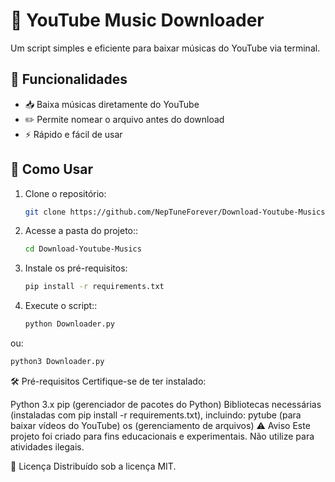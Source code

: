 # 🎵 YouTube Music Downloader  

Um script simples e eficiente para baixar músicas do YouTube via terminal.  

## 🚀 Funcionalidades  
- 📥 Baixa músicas diretamente do YouTube  
- ✏️ Permite nomear o arquivo antes do download  
- ⚡ Rápido e fácil de usar  

## 📌 Como Usar  
1. Clone o repositório:  
   ```bash
   git clone https://github.com/NepTuneForever/Download-Youtube-Musics
2. Acesse a pasta do projeto::  
   ```bash
   cd Download-Youtube-Musics
3. Instale os pré-requisitos:
    ```bash
   pip install -r requirements.txt
4. Execute o script::  
   ```bash
   python Downloader.py
 ou:  
   ```bash
   python3 Downloader.py 
 ```

🛠️ Pré-requisitos
Certifique-se de ter instalado:

Python 3.x
pip (gerenciador de pacotes do Python)
Bibliotecas necessárias (instaladas com pip install -r requirements.txt), incluindo:
pytube (para baixar vídeos do YouTube)
os (gerenciamento de arquivos)
⚠️ Aviso
Este projeto foi criado para fins educacionais e experimentais. Não utilize para atividades ilegais.

📜 Licença
Distribuído sob a licença MIT.
